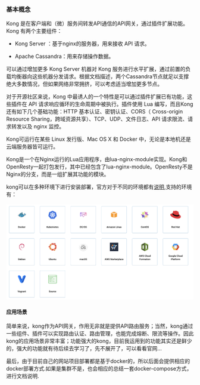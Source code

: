 ### 基本概念
Kong 是在客户端和（微）服务间转发API通信的API网关，通过插件扩展功能。Kong 有两个主要组件：

- Kong Server ：基于nginx的服务器，用来接收 API 请求。

- Apache Cassandra：用来存储操作数据。

可以通过增加更多 Kong Server 机器对 Kong 服务进行水平扩展，通过前置的负载均衡器向这些机器分发请求。根据文档描述，两个Cassandra节点就足以支撑绝大多数情况，但如果网络非常拥挤，可以考虑适当增加更多节点。

对于开源社区来说，Kong 中最诱人的一个特性是可以通过插件扩展已有功能，这些插件在 API 请求响应循环的生命周期中被执行。插件使用 Lua 编写，而且Kong还有如下几个基础功能：HTTP 基本认证、密钥认证、CORS（ Cross-origin Resource Sharing，跨域资源共享）、TCP、UDP、文件日志、API 请求限流、请求转发以及 nginx 监控。

Kong可运行在某些 Linux 发行版、Mac OS X 和 Docker 中，无论是本地机还是云端服务器皆可运行。

Kong是一个在Nginx运行的Lua应用程序，由lua-nginx-module实现。Kong和OpenResty一起打包发行，其中已经包含了lua-nginx-module。OpenResty不是Nginx的分支，而是一组扩展其功能的模块。

kong可以在多种环境下进行安装部署，官方对于不同的环境都有[说明](https://konghq.com/install/?itm_source=website&itm_medium=nav),支持的环境有：

<img src="images/image-20200712173837663.png" alt="image-20200712173837663" style="zoom:50%;" />

#### 应用场景

简单来说，kong作为API网关，作用无非就是提供API路由服务；当然，kong通过一些组件、插件可以实现路由认证、路由管理，也能完成熔断、限流等操作。因此kong的应用场景非常丰富；功能强大的kong，目前我运用到的功能其实还是鲜少的，强大的功能就有待后续去学习了，先不展开了，可以看看官网...

最后，由于目前自己的网站项目部署都是基于docker的，所以后面会提供相应的docker部署方式.如果是集群不是，也会相应的总结一套docker-compose方式，进行文档说明.